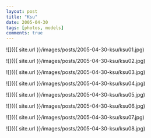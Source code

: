 ```yaml
---
layout: post
title: "Ksu"
date: 2005-04-30
tags: [photos, models]
comments: true
---
```

![]({{ site.url }}/images/posts/2005-04-30-ksu/ksu01.jpg)

![]({{ site.url }}/images/posts/2005-04-30-ksu/ksu02.jpg)

![]({{ site.url }}/images/posts/2005-04-30-ksu/ksu03.jpg)

![]({{ site.url }}/images/posts/2005-04-30-ksu/ksu04.jpg)

![]({{ site.url }}/images/posts/2005-04-30-ksu/ksu05.jpg)

![]({{ site.url }}/images/posts/2005-04-30-ksu/ksu06.jpg)

![]({{ site.url }}/images/posts/2005-04-30-ksu/ksu07.jpg)

![]({{ site.url }}/images/posts/2005-04-30-ksu/ksu08.jpg)

